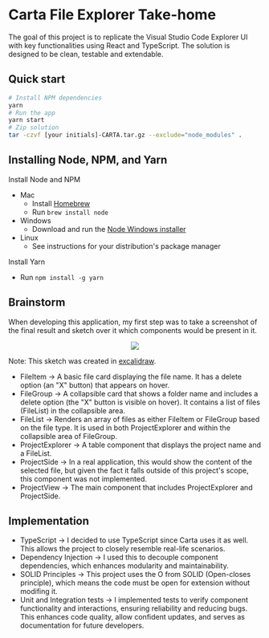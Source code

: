 # Carta File Explorer Take-home
The goal of this project is to replicate the Visual Studio Code Explorer UI with key functionalities using React and TypeScript. The solution is designed to be clean, testable and extendable.

## Quick start

```sh
# Install NPM dependencies
yarn
# Run the app
yarn start
# Zip solution
tar -czvf [your initials]-CARTA.tar.gz --exclude="node_modules" .
```

## Installing Node, NPM, and Yarn

Install Node and NPM

- Mac
  - Install [Homebrew](https://docs.brew.sh/Installation)
  - Run `brew install node`
- Windows
  - Download and run the [Node Windows installer](https://nodejs.org/en/download/)
- Linux
  - See instructions for your distribution's package manager

Install Yarn

- Run `npm install -g yarn`

## Brainstorm
When developing this application, my first step was to take a screenshot of the final result and sketch over it which components would be present in it.

<div align="center">
	<img src="../ts-boilerplate/src/assets/images//project-sketch.png" />
</div>

Note: This sketch was created in [excalidraw](https://excalidraw.com/).

- FileItem -> A basic file card displaying the file name. It has a delete option (an "X" button) that appears on hover.
- FileGroup -> A collapsible card that shows a folder name and includes a delete option (the "X" button is visible on hover). It contains a list of files (FileList) in the collapsible area.
- FileList -> Renders an array of files as either FileItem or FileGroup based on the file type. It is used in both ProjectExplorer and within the collapsible area of FileGroup.
- ProjectExplorer -> A table component that displays the project name and a FileList.
- ProjectSide -> In a real application, this would show the content of the selected file, but given the fact it falls outside of this project's scope, this component was not implemented.
- ProjectView -> The main component that includes ProjectExplorer and ProjectSide.

## Implementation
- TypeScript ->  I decided to use TypeScript since Carta uses it as well. This allows the project to closely resemble real-life scenarios.
- Dependency Injection -> I used this to decouple component dependencies, which enhances modularity and maintainability.
- SOLID Principles -> This project uses the O from SOLID (Open-closes principle), which means the code must be open  for extension without modifing it.
- Unit and Integration tests -> I implemented tests to verify component functionality and interactions, ensuring reliability and reducing bugs. This enhances code quality, allow confident updates, and serves as documentation for future developers.